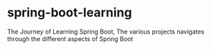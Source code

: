 # spring-boot-learning
The Journey of Learning Spring Boot, The various projects navigates through the different aspects of Spring Boot


